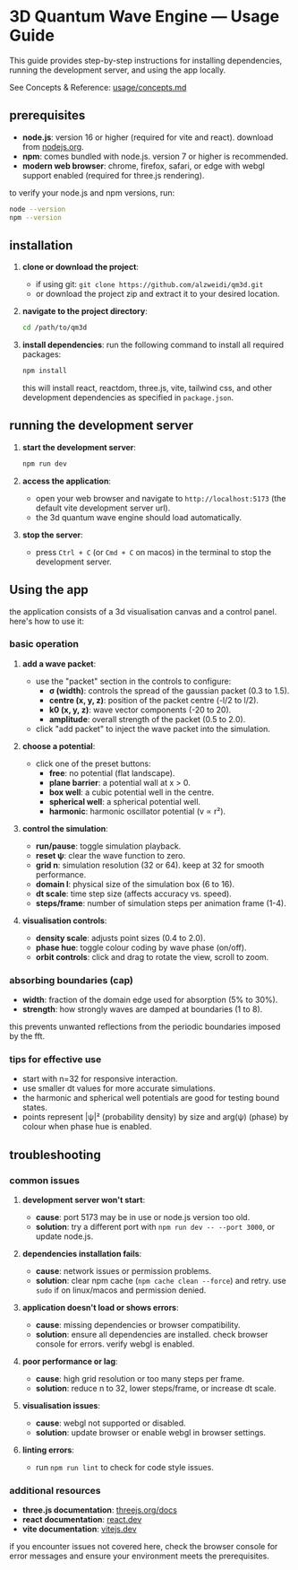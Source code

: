 # 3D Quantum Wave Engine — Usage Guide

This guide provides step-by-step instructions for installing dependencies,
running the development server, and using the app locally.

See Concepts & Reference: [usage/concepts.md](./usage/concepts.md)

## prerequisites

- **node.js**: version 16 or higher (required for vite and react). download from [nodejs.org](https://nodejs.org/).
- **npm**: comes bundled with node.js. version 7 or higher is recommended.
- **modern web browser**: chrome, firefox, safari, or edge with webgl support enabled (required for three.js rendering).

to verify your node.js and npm versions, run:

```bash
node --version
npm --version
```

## installation

1. **clone or download the project**:
   - if using git: `git clone https://github.com/alzweidi/qm3d.git`
   - or download the project zip and extract it to your desired location.

2. **navigate to the project directory**:

   ```bash
   cd /path/to/qm3d
   ```

3. **install dependencies**:
   run the following command to install all required packages:

   ```bash
   npm install
   ```

   this will install react, reactdom, three.js, vite, tailwind css, and other development dependencies as specified in `package.json`.

## running the development server

1. **start the development server**:

   ```bash
   npm run dev
   ```

2. **access the application**:
   - open your web browser and navigate to `http://localhost:5173` (the default vite development server url).
   - the 3d quantum wave engine should load automatically.

3. **stop the server**:
   - press `Ctrl + C` (or `Cmd + C` on macos) in the terminal to stop the development server.

## Using the app

the application consists of a 3d visualisation canvas and a control panel. here's how to use it:

### basic operation

1. **add a wave packet**:
   - use the "packet" section in the controls to configure:
     - **σ (width)**: controls the spread of the gaussian packet (0.3 to 1.5).
     - **centre (x, y, z)**: position of the packet centre (-l/2 to l/2).
     - **k0 (x, y, z)**: wave vector components (-20 to 20).
     - **amplitude**: overall strength of the packet (0.5 to 2.0).
   - click "add packet" to inject the wave packet into the simulation.

2. **choose a potential**:
   - click one of the preset buttons:
     - **free**: no potential (flat landscape).
     - **plane barrier**: a potential wall at x > 0.
     - **box well**: a cubic potential well in the centre.
     - **spherical well**: a spherical potential well.
     - **harmonic**: harmonic oscillator potential (v ∝ r²).

3. **control the simulation**:
   - **run/pause**: toggle simulation playback.
   - **reset ψ**: clear the wave function to zero.
   - **grid n**: simulation resolution (32 or 64). keep at 32 for smooth performance.
   - **domain l**: physical size of the simulation box (6 to 16).
   - **dt scale**: time step size (affects accuracy vs. speed).
   - **steps/frame**: number of simulation steps per animation frame (1-4).

4. **visualisation controls**:
   - **density scale**: adjusts point sizes (0.4 to 2.0).
   - **phase hue**: toggle colour coding by wave phase (on/off).
   - **orbit controls**: click and drag to rotate the view, scroll to zoom.

### absorbing boundaries (cap)

- **width**: fraction of the domain edge used for absorption (5% to 30%).
- **strength**: how strongly waves are damped at boundaries (1 to 8).

this prevents unwanted reflections from the periodic boundaries imposed by the fft.

### tips for effective use

- start with n=32 for responsive interaction.
- use smaller dt values for more accurate simulations.
- the harmonic and spherical well potentials are good for testing bound states.
- points represent |ψ|² (probability density) by size and arg(ψ) (phase) by colour when phase hue is enabled.

## troubleshooting

### common issues

1. **development server won't start**:
   - **cause**: port 5173 may be in use or node.js version too old.
   - **solution**: try a different port with `npm run dev -- --port 3000`, or update node.js.

2. **dependencies installation fails**:
   - **cause**: network issues or permission problems.
   - **solution**: clear npm cache (`npm cache clean --force`) and retry. use `sudo` if on linux/macos and permission denied.

3. **application doesn't load or shows errors**:
   - **cause**: missing dependencies or browser compatibility.
   - **solution**: ensure all dependencies are installed. check browser console for errors. verify webgl is enabled.

4. **poor performance or lag**:
   - **cause**: high grid resolution or too many steps per frame.
   - **solution**: reduce n to 32, lower steps/frame, or increase dt scale.

5. **visualisation issues**:
   - **cause**: webgl not supported or disabled.
   - **solution**: update browser or enable webgl in browser settings.

6. **linting errors**:
   - run `npm run lint` to check for code style issues.

### additional resources

- **three.js documentation**: [threejs.org/docs](https://threejs.org/docs/)
- **react documentation**: [react.dev](https://react.dev/)
- **vite documentation**: [vitejs.dev](https://vitejs.dev/)

if you encounter issues not covered here, check the browser console for error messages and ensure your environment meets the prerequisites.
